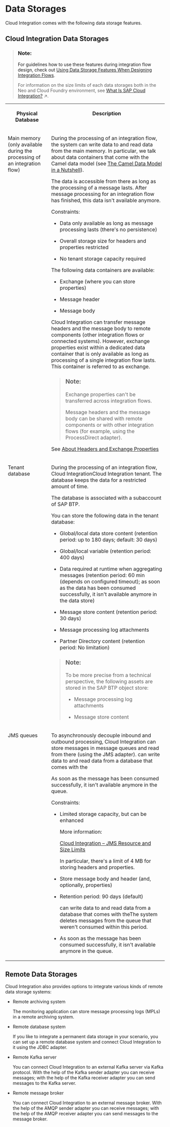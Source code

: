 <!-- loio31efe35bdf65422a8df18a08c4e4160f -->

# Data Storages

Cloud Integration comes with the following data storage features.



<a name="loio31efe35bdf65422a8df18a08c4e4160f__section_w4d_jbk_vkb"/>

## Cloud Integration Data Storages

> ### Note:  
> For guidelines how to use these features during integration flow design, check out [Using Data Storage Features When Designing Integration Flows](using-data-storage-features-when-designing-integration-flows-a836b4e.md).
> 
> For information on the size limits of each data storages both in the Neo and Cloud Foundry environment, see [What Is SAP Cloud Integration?](https://help.sap.com/viewer/368c481cd6954bdfa5d0435479fd4eaf/Cloud/en-US/e12c09cc8e9b4574b092d8964b049ce6.html "Support end-to-end process integration through the exchange of messages.") :arrow_upper_right:.


<table>
<tr>
<th valign="top">

Physical Database



</th>
<th valign="top">

Description



</th>
</tr>
<tr>
<td valign="top">

Main memory \(only available during the processing of an integration flow\)



</td>
<td valign="top">

During the processing of an integration flow, the system can write data to and read data from the main memory. In particular, we talk about data containers that come with the Camel data model \(see [The Camel Data Model in a Nutshell](the-camel-data-model-in-a-nutshell-d4f8f03.md)\).

The data is accessible from there as long as the processing of a message lasts. After message processing for an integration flow has finished, this data isn't available anymore.

Constraints:

-   Data only available as long as message processing lasts \(there's no persistence\)

-   Overall storage size for headers and properties restricted

-   No tenant storage capacity required


The following data containers are available:

-   Exchange \(where you can store properties\)

-   Message header

-   Message body


Cloud Integration can transfer message headers and the message body to remote components \(other integration flows or connected systems\). However, exchange properties exist within a dedicated data container that is only available as long as processing of a single integration flow lasts. This container is referred to as exchange.

> ### Note:  
> Exchange properties can't be transferred across integration flows.
> 
> Message headers and the message body can be shared with remote components or with other integration flows \(for example, using the ProcessDirect adapter\).

See [About Headers and Exchange Properties](about-headers-and-exchange-properties-0974c4f.md)



</td>
</tr>
<tr>
<td valign="top">

Tenant database



</td>
<td valign="top">

During the processing of an integration flow, Cloud IntegrationCloud Integration tenant. The database keeps the data for a restricted amount of time.

The database is associated with a subaccount of SAP BTP.

You can store the following data in the tenant database:

-   Global/local data store content \(retention period: up to 180 days; default: 30 days\)

-   Global/local variable \(retention period: 400 days\)

-   Data required at runtime when aggregating messages \(retention period: 60 min \(depends on configured timeout\); as soon as the data has been consumed successfully, it isn't available anymore in the data store\)

-   Message store content \(retention period: 30 days\)

-   Message processing log attachments

-   Partner Directory content \(retention period: No limitation\)


> ### Note:  
> To be more precise from a technical perspective, the following assets are stored in the SAP BTP object store:
> 
> -   Message processing log attachments
> 
> -   Message store content



</td>
</tr>
<tr>
<td valign="top">

JMS queues



</td>
<td valign="top">

To asynchronously decouple inbound and outbound processing, Cloud Integration can store messages in message queues and read from there \(using the JMS adapter\). can write data to and read data from a database that comes with the

As soon as the message has been consumed successfully, it isn't available anymore in the queue.

Constraints:

-   Limited storage capacity, but can be enhanced

    More information:

    [Cloud Integration – JMS Resource and Size Limits](https://blogs.sap.com/2017/10/04/cloud-integration-jms-resource-and-size-limits-in-cpi-enterprise-edition/)

    In particular, there's a limit of 4 MB for storing headers and properties.

-   Store message body and header \(and, optionally, properties\)

-   Retention period: 90 days \(default\)

    can write data to and read data from a database that comes with theThe system deletes messages from the queue that weren't consumed within this period.

-   As soon as the message has been consumed successfully, it isn't available anymore in the queue.




</td>
</tr>
</table>



<a name="loio31efe35bdf65422a8df18a08c4e4160f__section_djk_2bh_3rb"/>

## Remote Data Storages

Cloud Integration also provides options to integrate various kinds of remote data storage systems:

-   Remote archiving system

    The monitoring application can store message processing logs \(MPLs\) in a remote archiving system.

-   Remote database system

    If you like to integrate a permanent data storage in your scenario, you can set up a remote database system and connect Cloud Integration to it using the JDBC adapter.

-   Remote Kafka server

    You can connect Cloud Integration to an external Kafka server via Kafka protocol. With the help of the Kafka sender adapter you can receive messages; with the help of the Kafka receiver adapter you can send messages to the Kafka server.

-   Remote message broker

    You can connect Cloud Integration to an external message broker. With the help of the AMQP sender adapter you can receive messages; with the help of the AMQP receiver adapter you can send messages to the message broker.


